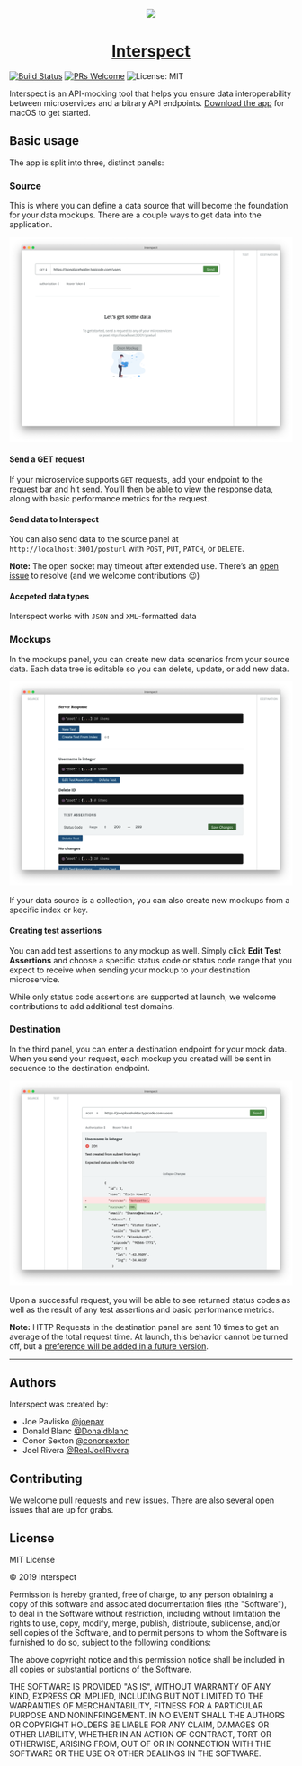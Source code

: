 <p align="center">
  <img src="https://github.com/oslabs-beta/Interspect/blob/master/public/icon_png.png" width="128" />
  <h1 align="center"><a href="https://interspect.io/">Interspect</a></h1>
</p>

[![Build Status](https://travis-ci.com/oslabs-beta/Interspect.svg?branch=master)](https://travis-ci.com/oslabs-beta/apimocking)
[![PRs Welcome](https://img.shields.io/badge/PRs-welcome-brightgreen.svg)](https://github.com/oslabs-beta/Interspect/pulls)
![License: MIT](https://img.shields.io/badge/License-MIT-yellow.svg)

Interspect is an API-mocking tool that helps you ensure data interoperability between microservices and arbitrary API endpoints. [Download the app](https://github.com/oslabs-beta/Interspect/releases/download/1.0.0/Interspect-macOS-x64.zip) for macOS to get started.

## Basic usage
The app is split into three, distinct panels:

### Source
This is where you can define a data source that will become the foundation for your data mockups. There are a couple ways to get data  into the application.

![Screenshot of source panel](/assets/screenshots/source-panel.png)

#### Send a GET request
If your microservice supports `GET` requests, add your endpoint to the request bar and hit send. You’ll then be able to view the response data, along with basic performance metrics for the request.

#### Send data to Interspect
You can also send data to the source panel at `http://localhost:3001/posturl` with `POST`, `PUT`, `PATCH`, or `DELETE`.

**Note:** The open socket may timeout after extended use. There’s an [open issue](https://github.com/oslabs-beta/Interspect/issues/94) to resolve (and we welcome contributions 😉)

#### Accpeted data types
Interspect works with `JSON` and `XML`-formatted data

### Mockups
In the mockups panel, you can create new data scenarios from your source data. Each data tree is editable so you can delete, update, or add new data.

![Screenshot of mockups panel](/assets/screenshots/mockups-panel.png)

If your data source is a collection, you can also create new mockups from a specific index or key.

#### Creating test assertions
You can add test assertions to any mockup as well. Simply click **Edit Test Assertions** and choose a specific status code or status code range that you expect to receive when sending your mockup to your destination microservice.

While only status code assertions are supported at launch, we welcome contributions to add additional test domains.

### Destination
In the third panel, you can enter a destination endpoint for your mock data. When you send your request, each mockup you created will be sent in sequence to the destination endpoint. 

![Screenshot of destination panel](/assets/screenshots/destination-panel.png)

Upon a successful request, you will be able to see returned status codes as well as the result of any test assertions and basic performance metrics. 

**Note:** HTTP Requests in the destination panel are sent 10 times to get an average of the total request time. At launch, this behavior cannot be turned off, but a [preference will be added in a future version](https://github.com/oslabs-beta/Interspect/issues/95).


----
## Authors
Interspect was created by:

- Joe Pavlisko [@joepav](https://github.com/joepav)
- Donald Blanc [@Donaldblanc](https://github.com/Donaldblanc)
- Conor Sexton [@conorsexton](https://github.com/conorsexton)
- Joel Rivera [@RealJoelRivera](https://github.com/RealJoelRivera)

## Contributing
We welcome pull requests and new issues. There are also several open issues that are up for grabs. 

## License
MIT License

© 2019 Interspect

Permission is hereby granted, free of charge, to any person obtaining a copy
of this software and associated documentation files (the "Software"), to deal
in the Software without restriction, including without limitation the rights
to use, copy, modify, merge, publish, distribute, sublicense, and/or sell
copies of the Software, and to permit persons to whom the Software is
furnished to do so, subject to the following conditions:

The above copyright notice and this permission notice shall be included in all
copies or substantial portions of the Software.

THE SOFTWARE IS PROVIDED "AS IS", WITHOUT WARRANTY OF ANY KIND, EXPRESS OR
IMPLIED, INCLUDING BUT NOT LIMITED TO THE WARRANTIES OF MERCHANTABILITY,
FITNESS FOR A PARTICULAR PURPOSE AND NONINFRINGEMENT. IN NO EVENT SHALL THE
AUTHORS OR COPYRIGHT HOLDERS BE LIABLE FOR ANY CLAIM, DAMAGES OR OTHER
LIABILITY, WHETHER IN AN ACTION OF CONTRACT, TORT OR OTHERWISE, ARISING FROM,
OUT OF OR IN CONNECTION WITH THE SOFTWARE OR THE USE OR OTHER DEALINGS IN THE
SOFTWARE.
